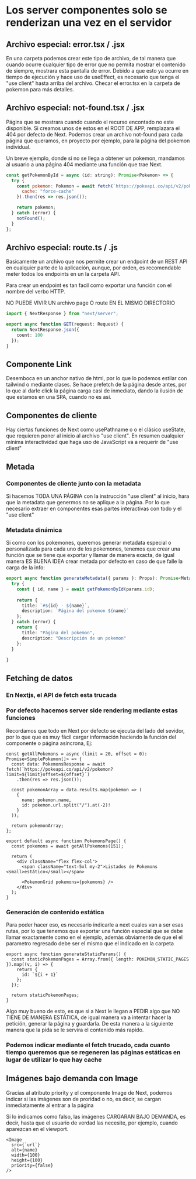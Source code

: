 # Los server componentes solo se renderizan una vez en el servidor

## Archivo especial: error.tsx / .jsx
En una carpeta podemos crear este tipo de archivo, de tal manera que cuando ocurre cualquier tipo de error que no permita mostrar el contenido de siempre, mostrara esta pantalla de error. Debido a que esto ya ocurre en tiempo de ejecución y hace uso de useEffect, es necesario que tenga el "use client" hasta arriba del archivo. Checar el error.tsx en la carpeta de pokemon para más detalles.

## Archivo especial: not-found.tsx / .jsx
Página que se mostrara cuando cuando el recurso encontado no este disponible. Si creamos unos de estos en el ROOT DE APP, remplazara el 404 por defecto de Next. Podemos crear un archivo not-found para cada página que queramos, en proyecto por ejemplo, para la página del pokemon individual.

Un breve ejemplo, donde si no se llega a obtener un pokemon, mandamos al usuario a una página 404 mediante una función que trae Next.
```js
const getPokemonById = async (id: string): Promise<Pokemon> => {
  try {
    const pokemon: Pokemon = await fetch(`https://pokeapi.co/api/v2/pokemon/${id}`, {
      cache: "force-cache"
    }).then(res => res.json());

    return pokemon;
  } catch (error) {
    notFound();
  }
};
```

## Archivo especial: route.ts / .js
Basicamente un archivo que nos permite crear un endpoint de un REST API en cualquier parte de la aplicación, aunque, por orden, es recomendable meter todos los endpoints en un la carpeta API.

Para crear un endpoint es tan facil como exportar una función con el nombre del verbo HTTP.

NO PUEDE VIVIR UN archivo page O route EN EL MISMO DIRECTORIO
```ts
import { NextResponse } from "next/server";

export async function GET(request: Request) {
  return NextResponse.json({
    count: 100
  });
}
```

## Componente Link
Desemboca en un anchor nativo de html, por lo que lo podemos estilar con tailwind o mediante clases. Se hace prefetch de la página desde antes, por lo que al darle click la página carga casi de inmediato, dando la ilusión de que estamos en una SPA, cuando no es así.

## Componentes de cliente
Hay ciertas funciones de Next como usePathname o
o el clásico useState, que requieren poner al inicio al archivo "use client". En resumen cualquier mínima interactividad que haga uso de JavaScript va a requerir de "use client"

## Metada
### Componentes de cliente junto con la metadata
Si hacemos TODA UNA PÁGINA con la instrucción "use client" al inicio, hara que la metadata que genermos no se aplique a la página. Por lo que necesario extraer en componentes esas partes interactivas con todo y el "use client"

### Metadata dinámica
Si como con los pokemones, queremos generar metadata especial o personalizada para cada uno de los pokemones, tenemos que crear una función que se tiene que exportar y llamar de manera exacta, de igual manera ES BUENA IDEA crear metada por defecto en caso de que falle la carga de la info:
```ts
export async function generateMetadata({ params }: Props): Promise<Metadata> {
  try {
    const { id, name } = await getPokemonById(params.id);
  
    return {
      title: `#${id} - ${name}`,
      description: `Página del pokemon ${name}`
    };
  } catch (error) {
    return {
      title: "Página del pokemon",
      description: "Descripción de un pokemon"
    };
  }
  
}
```

## Fetching de datos
### En Nextjs, el API de fetch esta trucada
### Por defecto hacemos server side rendering mediante estas funciones
Recordamos que todo en Next por defecto se ejecuta del lado del sevidor, por lo que que es muy fácil cargar información haciendo la función del componente o página asíncrona, Ej:
```tsx
const getAllPokemons = async (limit = 20, offset = 0): Promise<SimplePokemon[]> => {
  const data: PokemonsResponse = await fetch(`https://pokeapi.co/api/v2/pokemon?limit=${limit}offset=${offset}`)
    .then(res => res.json());

  const pokemonArray = data.results.map(pokemon => (
    { 
      name: pokemon.name, 
      id: pokemon.url.split("/").at(-2)!
    }
  ));
  
  return pokemonArray;
};

export default async function PokemonsPage() {
  const pokemons = await getAllPokemons(151);

  return (
    <div className="flex flex-col">
      <span className="text-5xl my-2">Listados de Pokemons <small>estático</small></span>

      <PokemonGrid pokemons={pokemons} />      
    </div> 
  );
}
```

### Generación de contenido estática
Para poder hacer eso, es necesario indicarle a next cuales van a ser esas rutas, por lo que tenemos que exportar una función especial que se debe llamar exactamente como en el ejemplo, además obviamente de que el el parametro regresado debe ser el mismo que el indicado en la carpeta

```tsx
export async function generateStaticParams() {
  const staticPokemonPages = Array.from({ length: POKEMON_STATIC_PAGES }).map((v, i) => {
    return {
      id: `${i + 1}`
    };
  });

  return staticPokemonPages;
}
```

Algo muy bueno de esto, es que si a Next le llegan a PEDIR algo que NO TIENE DE MANERA ESTÁTICA, de igual manera va a intentar hacer la petición, generar la página y guardarla. De esta manera a la siguiente manera que la pida se le servira el contenido más rapido. 
 
### Podemos indicar mediante el fetch trucado, cada cuanto tiempo queremos que se regeneren las páginas estáticas en lugar de utilizar lo que hay cache

## Imágenes bajo demanda con Image
Gracias al atributo priority y el componente Image de Next, podemos indicar si las imágenes son de proridad o no, es decir, se cargan inmediatamente al entrar a la página

Sí lo indicamos como falso, las imágenes CARGARAN BAJO DEMANDA, es decir, hasta que el usuario de verdad las necesite, por ejemplo, cuando aparezcan en el viewport.
```tsx
<Image 
  src={`url`}
  alt={name}
  width={100}
  height={100}
  priority={false}
/>
```
